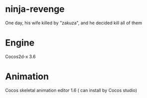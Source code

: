 # ninja-revenge
One day, his wife killed by "zakuza", and he decided kill all of them

# Engine
Cocos2d-x 3.6

# Animation
Cocos skeletal animation editor 1.6 ( can install by Cocos studio)

